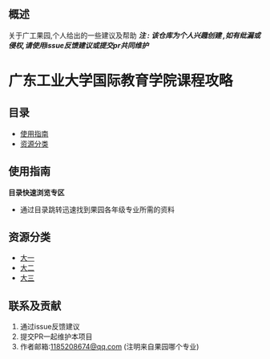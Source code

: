 ## 概述
关于广工果园,个人给出的一些建议及帮助
***注 : 该仓库为个人兴趣创建 ,如有纰漏或侵权,请使用issue反馈建议或提交pr共同维护***
# 广东工业大学国际教育学院课程攻略
## 目录
- [使用指南](#使用指南)
- [资源分类](#资源分类)
## 使用指南
**目录快速浏览专区**
- 通过目录跳转迅速找到果园各年级专业所需的资料
## 资源分类
- [大一](./public/大一/)
- [大二](./public/大二/)
- [大三](./public/大三/)
## 联系及贡献
1. 通过issue反馈建议
2. 提交PR一起维护本项目
3. 作者邮箱:1185208674@qq.com (注明来自果园哪个专业)
